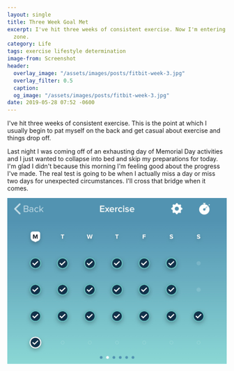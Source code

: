 ```yaml
---
layout: single
title: Three Week Goal Met
excerpt: I've hit three weeks of consistent exercise. Now I'm entering the danger
  zone.
category: Life
tags: exercise lifestyle determination
image-from: Screenshot
header:
  overlay_image: "/assets/images/posts/fitbit-week-3.jpg"
  overlay_filter: 0.5
  caption: 
  og_image: "/assets/images/posts/fitbit-week-3.jpg"
date: 2019-05-28 07:52 -0600
---
```

I've hit three weeks of consistent exercise. This is the point at which I usually begin to pat myself on the back and get casual about exercise and things drop off.

Last night I was coming off of an exhausting day of Memorial Day activities and I just wanted to collapse into bed and skip my preparations for today. I'm glad I didn't because this morning I'm feeling good about the progress I've made. The real test is going to be when I actually miss a day or miss two days for unexpected circumstances. I'll cross that bridge when it comes.

![Three weeks of exercise Fitbit screenshot](/assets/images/posts/fitbit-week-3.jpg)